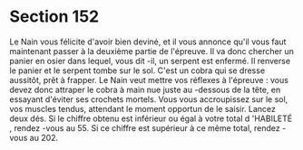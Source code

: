# Section 152

Le Nain vous félicite d'avoir bien deviné, et il vous annonce qu'il vous faut maintenant
passer à la deuxième partie de l'épreuve. Il va donc chercher un panier en osier dans
lequel, vous dit -il, un serpent est enfermé. Il renverse le panier et le serpent tombe sur le
sol. C'est un cobra qui se dresse aussitôt, prêt à frapper. Le Nain veut mettre vos réflexes
à l'épreuve  : vous devez donc attraper le cobra à main nue juste au -dessous de la tête, en
essayant d'éviter ses crochets mortels. Vous vous accroupissez sur le sol, vos muscles
tendus, attendant le moment opportun de le saisir. Lancez deux dés. Si le chiffre obtenu
est inférieur ou égal à votre total d 'HABILETÉ , rendez -vous au 55. Si ce chiffre est supérieur
à ce même total, rendez -vous au 202.